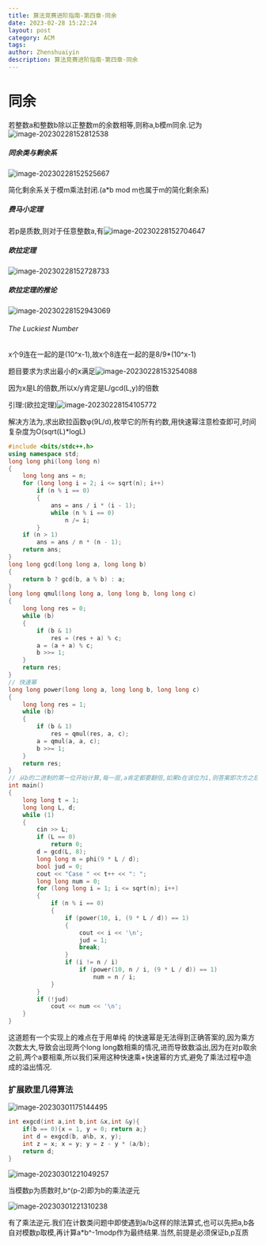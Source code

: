 ```yaml
---
title: 算法竞赛进阶指南-第四章-同余
date: 2023-02-28 15:22:24
layout: post
category: ACM
tags:
author: Zhenshuaiyin
description: 算法竞赛进阶指南-第四章-同余
---
```


# 同余

若整数a和整数b除以正整数m的余数相等,则称a,b模m同余.记为![image-20230228152812538](https://gitee.com/yzs1/picture/raw/master/Typora-Images/20230228152813.png)

##### 同余类与剩余系

![image-20230228152525667](https://gitee.com/yzs1/picture/raw/master/Typora-Images/20230228152526.png)

简化剩余系关于模m乘法封闭.(a*b mod m也属于m的简化剩余系)

##### 费马小定理

若p是质数,则对于任意整数a,有![image-20230228152704647](https://gitee.com/yzs1/picture/raw/master/Typora-Images/20230228152705.png)

##### 欧拉定理

![image-20230228152728733](https://gitee.com/yzs1/picture/raw/master/Typora-Images/20230228152729.png)

##### 欧拉定理的推论

![image-20230228152943069](https://gitee.com/yzs1/picture/raw/master/Typora-Images/20230228152943.png)

###### The Luckiest Number

x个9连在一起的是(10^x-1),故x个8连在一起的是8/9*(10^x-1)

题目要求为求出最小的x满足![image-20230228153254088](https://gitee.com/yzs1/picture/raw/master/Typora-Images/20230228153254.png)

因为x是L的倍数,所以x/y肯定是L/gcd(L,y)的倍数

引理:(欧拉定理)![image-20230228154105772](https://gitee.com/yzs1/picture/raw/master/Typora-Images/20230228154106.png)

解决方法为,求出欧拉函数φ(9L/d),枚举它的所有约数,用快速幂注意检查即可,时间复杂度为O(sqrt(L)*logL)

```c++
#include <bits/stdc++.h>
using namespace std;
long long phi(long long n)
{
    long long ans = n;
    for (long long i = 2; i <= sqrt(n); i++)
        if (n % i == 0)
        {
            ans = ans / i * (i - 1);
            while (n % i == 0)
                n /= i;
        }
    if (n > 1)
        ans = ans / n * (n - 1);
    return ans;
}
long long gcd(long long a, long long b)
{
    return b ? gcd(b, a % b) : a;
}
long long qmul(long long a, long long b, long long c)
{
    long long res = 0;
    while (b)
    {
        if (b & 1)
            res = (res + a) % c;
        a = (a + a) % c;
        b >>= 1;
    }
    return res;
}
// 快速幂
long long power(long long a, long long b, long long c)
{
    long long res = 1;
    while (b)
    {
        if (b & 1)
            res = qmul(res, a, c);
        a = qmul(a, a, c);
        b >>= 1;
    }
    return res;
}
// 从b的二进制的第一位开始计算,每一层,a肯定都要翻倍,如果b在该位为1,则答案即次方之后的值也要乘以当时的a(只是说一下自己的理解,后同,详细的当然还是要看书了/ww)
int main()
{
    long long t = 1;
    long long L, d;
    while (1)
    {
        cin >> L;
        if (L == 0)
            return 0;
        d = gcd(L, 8);
        long long n = phi(9 * L / d);
        bool jud = 0;
        cout << "Case " << t++ << ": ";
        long long num = 0;
        for (long long i = 1; i <= sqrt(n); i++)
        {
            if (n % i == 0)
            {
                if (power(10, i, (9 * L / d)) == 1)
                {
                    cout << i << '\n';
                    jud = 1;
                    break;
                }
                if (i != n / i)
                    if (power(10, n / i, (9 * L / d)) == 1)
                        num = n / i;
            }
        }
        if (!jud)
            cout << num << '\n';
    }
}
```

这道题有一个实现上的难点在于用单纯 的快速幂是无法得到正确答案的,因为乘方次数太大,导致会出现两个long long数相乘的情况,进而导致数溢出,因为在对p取余之前,两个a要相乘,所以我们采用这种快速乘+快速幂的方式,避免了乘法过程中造成的溢出情况.

### 扩展欧里几得算法

![image-20230301175144495](https://gitee.com/yzs1/picture/raw/master/Typora-Images/20230301175145.png)

```c++
int exgcd(int a,int b,int &x,int &y){
    if(b == 0){x = 1, y = 0; return a;}
    int d = exgcd(b, a%b, x, y);
    int z = x; x = y; y = z - y * (a/b);
    return d;
}
```

![image-20230301221049257](https://gitee.com/yzs1/picture/raw/master/Typora-Images/20230301221050.png)

当模数p为质数时,b^(p-2)即为b的乘法逆元

![image-20230301221310238](https://gitee.com/yzs1/picture/raw/master/Typora-Images/20230301221311.png)

有了乘法逆元.我们在计数类问题中即使遇到a/b这样的除法算式,也可以先把a,b各自对模数p取模,再计算a*b^-1modp作为最终结果.当然,前提是必须保证b,p互质
